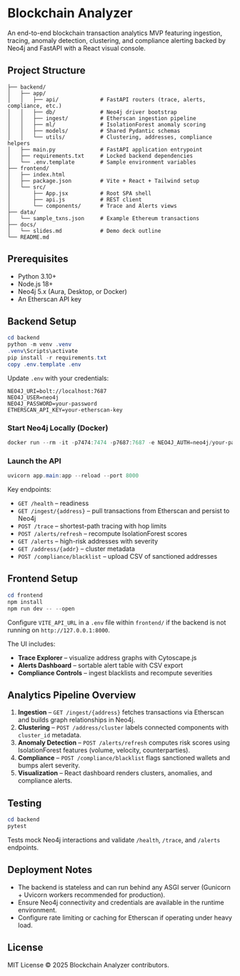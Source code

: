 # Blockchain Analyzer

An end-to-end blockchain transaction analytics MVP featuring ingestion, tracing, anomaly detection, clustering, and compliance alerting backed by Neo4j and FastAPI with a React visual console.

## Project Structure

```
├── backend/
│   ├── app/
│   │   ├── api/             # FastAPI routers (trace, alerts, compliance, etc.)
│   │   ├── db/              # Neo4j driver bootstrap
│   │   ├── ingest/          # Etherscan ingestion pipeline
│   │   ├── ml/              # IsolationForest anomaly scoring
│   │   ├── models/          # Shared Pydantic schemas
│   │   └── utils/           # Clustering, addresses, compliance helpers
│   ├── main.py              # FastAPI application entrypoint
│   ├── requirements.txt     # Locked backend dependencies
│   └── .env.template        # Sample environment variables
├── frontend/
│   ├── index.html
│   ├── package.json         # Vite + React + Tailwind setup
│   └── src/
│       ├── App.jsx          # Root SPA shell
│       ├── api.js           # REST client
│       └── components/      # Trace and Alerts views
├── data/
│   └── sample_txns.json     # Example Ethereum transactions
├── docs/
│   └── slides.md            # Demo deck outline
└── README.md
```

## Prerequisites

- Python 3.10+
- Node.js 18+
- Neo4j 5.x (Aura, Desktop, or Docker)
- An Etherscan API key

## Backend Setup

```powershell
cd backend
python -m venv .venv
.venv\Scripts\activate
pip install -r requirements.txt
copy .env.template .env
```

Update `.env` with your credentials:

```
NEO4J_URI=bolt://localhost:7687
NEO4J_USER=neo4j
NEO4J_PASSWORD=your-password
ETHERSCAN_API_KEY=your-etherscan-key
```

### Start Neo4j Locally (Docker)

```powershell
docker run --rm -it -p7474:7474 -p7687:7687 -e NEO4J_AUTH=neo4j/your-password neo4j:5.20.0
```

### Launch the API

```powershell
uvicorn app.main:app --reload --port 8000
```

Key endpoints:

- `GET /health` – readiness
- `GET /ingest/{address}` – pull transactions from Etherscan and persist to Neo4j
- `POST /trace` – shortest-path tracing with hop limits
- `POST /alerts/refresh` – recompute IsolationForest scores
- `GET /alerts` – high-risk addresses with severity
- `GET /address/{addr}` – cluster metadata
- `POST /compliance/blacklist` – upload CSV of sanctioned addresses

## Frontend Setup

```powershell
cd frontend
npm install
npm run dev -- --open
```

Configure `VITE_API_URL` in a `.env` file within `frontend/` if the backend is not running on `http://127.0.0.1:8000`.

The UI includes:

- **Trace Explorer** – visualize address graphs with Cytoscape.js
- **Alerts Dashboard** – sortable alert table with CSV export
- **Compliance Controls** – ingest blacklists and recompute severities

## Analytics Pipeline Overview

1. **Ingestion** – `GET /ingest/{address}` fetches transactions via Etherscan and builds graph relationships in Neo4j.
2. **Clustering** – `POST /address/cluster` labels connected components with `cluster_id` metadata.
3. **Anomaly Detection** – `POST /alerts/refresh` computes risk scores using IsolationForest features (volume, velocity, counterparties).
4. **Compliance** – `POST /compliance/blacklist` flags sanctioned wallets and bumps alert severity.
5. **Visualization** – React dashboard renders clusters, anomalies, and compliance alerts.

## Testing

```powershell
cd backend
pytest
```

Tests mock Neo4j interactions and validate `/health`, `/trace`, and `/alerts` endpoints.

## Deployment Notes

- The backend is stateless and can run behind any ASGI server (Gunicorn + Uvicorn workers recommended for production).
- Ensure Neo4j connectivity and credentials are available in the runtime environment.
- Configure rate limiting or caching for Etherscan if operating under heavy load.

## License

MIT License © 2025 Blockchain Analyzer contributors.